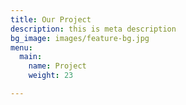 ```yaml
---
title: Our Project
description: this is meta description
bg_image: images/feature-bg.jpg
menu:
  main:
    name: Project
    weight: 23

---
```

